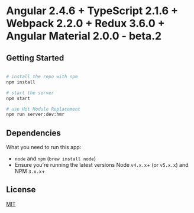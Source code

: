 # Angular 2.4.6 + TypeScript 2.1.6 + Webpack 2.2.0 + Redux 3.6.0 + Angular Material 2.0.0 - beta.2

## Getting Started

```bash

# install the repo with npm
npm install

# start the server
npm start

# use Hot Module Replacement
npm run server:dev:hmr

```

## Dependencies
What you need to run this app:
* `node` and `npm` (`brew install node`)
* Ensure you're running the latest versions Node `v4.x.x`+ (or `v5.x.x`) and NPM `3.x.x`+


## License
 [MIT](/LICENSE)

